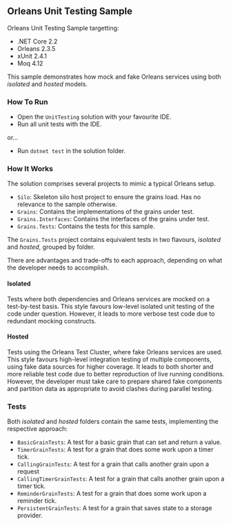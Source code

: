 ## Orleans Unit Testing Sample

Orleans Unit Testing Sample targetting:

* .NET Core 2.2
* Orleans 2.3.5
* xUnit 2.4.1
* Moq 4.12

This sample demonstrates how mock and fake Orleans services using both *isolated* and *hosted* models.

### How To Run

* Open the `UnitTesting` solution with your favourite IDE.
* Run all unit tests with the IDE.

or...

* Run `dotnet test` in the solution folder.

### How It Works

The solution comprises several projects to mimic a typical Orleans setup.

* `Silo`: Skeleton silo host project to ensure the grains load. Has no relevance to the sample otherwise.
* `Grains`: Contains the implementations of the grains under test.
* `Grains.Interfaces`: Contains the interfaces of the grains under test.
* `Grains.Tests`: Contains the tests for this sample.

The `Grains.Tests` project contains equivalent tests in two flavours, *isolated* and *hosted*, grouped by folder.

There are advantages and trade-offs to each approach, depending on what the developer needs to accomplish.

#### Isolated

Tests where both dependencies and Orleans services are mocked on a test-by-test basis.
This style favours low-level isolated unit testing of the code under question.
However, it leads to more verbose test code due to redundant mocking constructs.

#### Hosted

Tests using the Orleans Test Cluster, where fake Orleans services are used.
This style favours high-level integration testing of multiple components, using fake data sources for higher coverage.
It leads to both shorter and more reliable test code due to better reproduction of live running conditions.
However, the developer must take care to prepare shared fake components and partition data as appropriate to avoid clashes during parallel testing.

### Tests

Both *isolated* and *hosted* folders contain the same tests, implementing the respective approach:

* `BasicGrainTests`: A test for a basic grain that can set and return a value.
* `TimerGrainTests`: A test for a grain that does some work upon a timer tick.
* `CallingGrainTests`: A test for a grain that calls another grain upon a request
* `CallingTimerGrainTests`: A test for a grain that calls another grain upon a timer tick.
* `ReminderGrainTests`: A test for a grain that does some work upon a reminder tick.
* `PersistentGrainTests`: A test for a grain that saves state to a storage provider.
